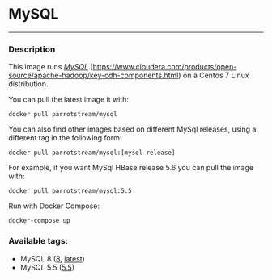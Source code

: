 # **MySQL**
___

### Description

This image runs [*MySQL*](https://www.mysql.com).(https://www.cloudera.com/products/open-source/apache-hadoop/key-cdh-components.html) on a Centos 7 Linux distribution.

You can pull the latest image it with:

    docker pull parrotstream/mysql


You can also find other images based on different MySql releases, using a different tag in the following form:

    docker pull parrotstream/mysql:[mysql-release]


For example, if you want MySql HBase release 5.6 you can pull the image with:

    docker pull parrotstream/mysql:5.5


Run with Docker Compose:

    docker-compose up

### Available tags:

- MySQL 8 ([8](https://github.com/parrotstream/docker-mysql/blob/8/Dockerfile), [latest](https://github.com/mcapitanio/docker-mysql/blob/latest/Dockerfile))
- MySQL 5.5 ([5.5](https://github.com/parrotstream/docker-mysql/blob/5.5/Dockerfile))